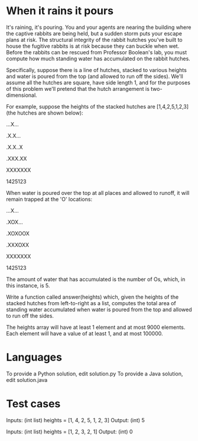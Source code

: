 When it rains it pours
======================

It's raining, it's pouring. You and your agents are nearing the building where the captive rabbits are being held, but a sudden storm puts your escape plans at risk. The structural integrity of the rabbit hutches you've built to house the fugitive rabbits is at risk because they can buckle when wet. Before the rabbits can be rescued from Professor Boolean's lab, you must compute how much standing water has accumulated on the rabbit hutches. 

Specifically, suppose there is a line of hutches, stacked to various heights and water is poured from the top (and allowed to run off the sides). We'll assume all the hutches are square, have side length 1, and for the purposes of this problem we'll pretend that the hutch arrangement is two-dimensional.

For example, suppose the heights of the stacked hutches are [1,4,2,5,1,2,3] (the hutches are shown below):

...X...

.X.X...

.X.X..X

.XXX.XX

XXXXXXX

1425123

When water is poured over the top at all places and allowed to runoff, it will remain trapped at the 'O' locations:

...X...

.XOX...

.XOXOOX

.XXXOXX

XXXXXXX

1425123

The amount of water that has accumulated is the number of Os, which, in this instance, is 5.

Write a function called answer(heights) which, given the heights of the stacked hutches from left-to-right as a list, computes the total area of standing water accumulated when water is poured from the top and allowed to run off the sides. 

The heights array will have at least 1 element and at most 9000 elements. Each element will have a value of at least 1, and at most 100000.

Languages
=========

To provide a Python solution, edit solution.py
To provide a Java solution, edit solution.java

Test cases
==========

Inputs:
    (int list) heights = [1, 4, 2, 5, 1, 2, 3]
Output:
    (int) 5

Inputs:
    (int list) heights = [1, 2, 3, 2, 1]
Output:
    (int) 0